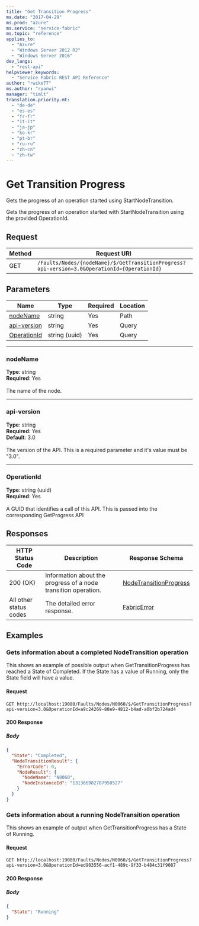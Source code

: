```yaml
---
title: "Get Transition Progress"
ms.date: "2017-04-29"
ms.prod: "azure"
ms.service: "service-fabric"
ms.topic: "reference"
applies_to: 
  - "Azure"
  - "Windows Server 2012 R2"
  - "Windows Server 2016"
dev_langs: 
  - "rest-api"
helpviewer_keywords: 
  - "Service Fabric REST API Reference"
author: "rwike77"
ms.author: "ryanwi"
manager: "timlt"
translation.priority.mt: 
  - "de-de"
  - "es-es"
  - "fr-fr"
  - "it-it"
  - "ja-jp"
  - "ko-kr"
  - "pt-br"
  - "ru-ru"
  - "zh-cn"
  - "zh-tw"
---
```

# Get Transition Progress
Gets the progress of an operation started using StartNodeTransition.

Gets the progress of an operation started with StartNodeTransition using the provided OperationId.


## Request
| Method | Request URI |
| ------ | ----------- |
| GET | `/Faults/Nodes/{nodeName}/$/GetTransitionProgress?api-version=3.0&OperationId={OperationId}` |


## Parameters
| Name | Type | Required | Location |
| --- | --- | --- | --- |
| [nodeName](#nodename) | string | Yes | Path |
| [api-version](#api-version) | string | Yes | Query |
| [OperationId](#operationid) | string (uuid) | Yes | Query |

____
### nodeName
__Type__: string <br/>
__Required__: Yes<br/>
<br/>
The name of the node.

____
### api-version
__Type__: string <br/>
__Required__: Yes<br/>
__Default__: 3.0 <br/>
<br/>
The version of the API. This is a required parameter and it's value must be "3.0".

____
### OperationId
__Type__: string (uuid) <br/>
__Required__: Yes<br/>
<br/>
A GUID that identifies a call of this API.  This is passed into the corresponding GetProgress API

## Responses

| HTTP Status Code | Description | Response Schema |
| --- | --- | --- |
| 200 (OK) | Information about the progress of a node transition operation.<br/> | [NodeTransitionProgress](sfclient-model-nodetransitionprogress.md) |
| All other status codes | The detailed error response.<br/> | [FabricError](sfclient-model-fabricerror.md) |

## Examples

### Gets information about a completed NodeTransition operation

This shows an example of possible output when GetTransitionProgress has reached a State of Completed.  If the State has a value of Running, only the State field will have a value.

#### Request
```
GET http://localhost:19080/Faults/Nodes/N0060/$/GetTransitionProgress?api-version=3.0&OperationId=a9c24269-88e9-4812-b4ad-a0bf2b724ad4
```

#### 200 Response
##### Body
```json
{
  "State": "Completed",
  "NodeTransitionResult": {
    "ErrorCode": 0,
    "NodeResult": {
      "NodeName": "N0060",
      "NodeInstanceId": "131366982707950527"
    }
  }
}
```


### Gets information about a running NodeTransition operation

This shows an example of output when GetTransitionProgress has a State of Running.

#### Request
```
GET http://localhost:19080/Faults/Nodes/N0060/$/GetTransitionProgress?api-version=3.0&OperationId=ed903556-acf1-489c-9f33-b484c31f9087
```

#### 200 Response
##### Body
```json
{
  "State": "Running"
}
```

